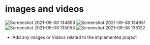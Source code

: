 # images and videos
![Screenshot 2021-09-08 134853](https://user-images.githubusercontent.com/79568184/132474762-f5d2f635-10f0-4b94-9cad-2912dd4496c4.png)
![Screenshot 2021-09-08 134951](https://user-images.githubusercontent.com/79568184/132475654-9ad90a64-04e1-4822-a6b2-2ec4dec7c37f.png)
![Screenshot 2021-09-08 135053](https://user-images.githubusercontent.com/79568184/132475765-ca80c059-e6fa-47f3-9b47-92048309dde4.png)
![Screenshot 2021-09-08 135122](https://user-images.githubusercontent.com/79568184/132476171-2fea52af-32f8-4e5c-9c44-e673f8a5eb1d.png)






* Add any images or Videos related to the implemented project

